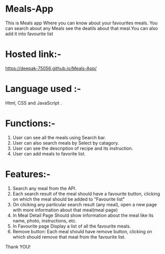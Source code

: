 # Meals-App

This is Meals app Where you can know about your favourites meals. You can search about any Meals see the deatils about that meal.You can also add it into favourite list

# Hosted link:-
https://deepak-75056.github.io/Meals-App/

# Language used :- 
Html, CSS and JavaScript . 
# Functions:-
1. User can see all the meals using Search bar.
2. User can also search meals by Select by catagory.
3. User can see the description of recipe and its instruction.
4. User can add meals to favorite list.
# Features:- 
1. Search any meal from the API.
2. Each search result of the meal should have a favourite button, clicking on which the meal should be added to “Favourite list"
3. On clicking any particular search result (any meal), open a new page with more information about that meal(meal page)
4. In Meal Detail Page Should show information about the meal like its name, photo, instructions, etc.
5. In Favourite page Display a list of all the favourite meals.
6. Remove button: Each meal should have remove button, clicking on which should remove that meal from the favourite list.

Thank YOU!
